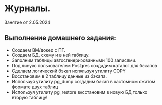 # Журналы. 

Занятие от 2.05.2024

## Выполнение домашнего задания:

 - Создаем ВМ/докер c ПГ.
 - Создаем БД, схему и в ней таблицу.
 - Заполним таблицы автосгенерированными 100 записями.
 - Под линукс пользователем Postgres создадим каталог для бэкапов
 - Сделаем логический бэкап используя утилиту COPY
 - Восстановим в 2 таблицу данные из бэкапа.
 - Используя утилиту pg_dump создадим бэкап в кастомном сжатом формате двух таблиц
 - Используя утилиту pg_restore восстановим в новую БД только вторую таблицу!